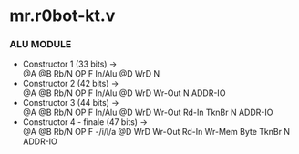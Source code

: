 # mr.r0bot-kt.v
### ALU MODULE
- Constructor 1 (33 bits) ->  
@A @B Rb/N OP F In/Alu @D WrD N
- Constructor 2 (42 bits) ->  
  @A @B Rb/N OP F In/Alu @D WrD Wr-Out N ADDR-IO
- Constructor 3 (44 bits) ->  
  @A @B Rb/N OP F In/Alu @D WrD Wr-Out Rd-In TknBr N ADDR-IO
- Constructor 4 - finale (47 bits) ->  
  @A @B Rb/N OP F -/i/l/a @D WrD Wr-Out Rd-In Wr-Mem Byte TknBr N ADDR-IO